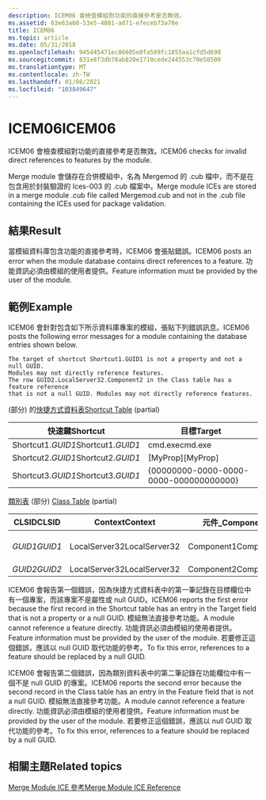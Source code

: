```yaml
---
description: ICEM06 會檢查模組對功能的直接參考是否無效。
ms.assetid: 63e63a60-53e5-4881-ad71-efeceb73a70e
title: ICEM06
ms.topic: article
ms.date: 05/31/2018
ms.openlocfilehash: 945d45471ec86605e0fa509fc1855aa1cfd5d698
ms.sourcegitcommit: 831e8f3db78ab820e1710cede244553c70e50500
ms.translationtype: MT
ms.contentlocale: zh-TW
ms.lasthandoff: 01/08/2021
ms.locfileid: "103849647"
---
```

# <a name="icem06"></a><span data-ttu-id="c387b-103">ICEM06</span><span class="sxs-lookup"><span data-stu-id="c387b-103">ICEM06</span></span>

<span data-ttu-id="c387b-104">ICEM06 會檢查模組對功能的直接參考是否無效。</span><span class="sxs-lookup"><span data-stu-id="c387b-104">ICEM06 checks for invalid direct references to features by the module.</span></span>

<span data-ttu-id="c387b-105">Merge module 會儲存在合併模組中，名為 Mergemod 的 .cub 檔中，而不是在包含用於封裝驗證的 Ices-003 的 .cub 檔案中。</span><span class="sxs-lookup"><span data-stu-id="c387b-105">Merge module ICEs are stored in a merge module .cub file called Mergemod.cub and not in the .cub file containing the ICEs used for package validation.</span></span>

## <a name="result"></a><span data-ttu-id="c387b-106">結果</span><span class="sxs-lookup"><span data-stu-id="c387b-106">Result</span></span>

<span data-ttu-id="c387b-107">當模組資料庫包含功能的直接參考時，ICEM06 會張貼錯誤。</span><span class="sxs-lookup"><span data-stu-id="c387b-107">ICEM06 posts an error when the module database contains direct references to a feature.</span></span> <span data-ttu-id="c387b-108">功能資訊必須由模組的使用者提供。</span><span class="sxs-lookup"><span data-stu-id="c387b-108">Feature information must be provided by the user of the module.</span></span>

## <a name="example"></a><span data-ttu-id="c387b-109">範例</span><span class="sxs-lookup"><span data-stu-id="c387b-109">Example</span></span>

<span data-ttu-id="c387b-110">ICEM06 會針對包含如下所示資料庫專案的模組，張貼下列錯誤訊息。</span><span class="sxs-lookup"><span data-stu-id="c387b-110">ICEM06 posts the following error messages for a module containing the database entries shown below.</span></span>

``` syntax
The target of shortcut Shortcut1.GUID1 is not a property and not a null GUID. 
Modules may not directly reference features.
The row GUID2.LocalServer32.Component2 in the Class table has a feature reference 
that is not a null GUID. Modules may not directly reference features.
```

<span data-ttu-id="c387b-111"> (部分) 的[快捷方式資料表](shortcut-table.md)</span><span class="sxs-lookup"><span data-stu-id="c387b-111">[Shortcut Table](shortcut-table.md) (partial)</span></span>



| <span data-ttu-id="c387b-112">快速鍵</span><span class="sxs-lookup"><span data-stu-id="c387b-112">Shortcut</span></span>          | <span data-ttu-id="c387b-113">目標</span><span class="sxs-lookup"><span data-stu-id="c387b-113">Target</span></span>                                 |
|-------------------|----------------------------------------|
| <span data-ttu-id="c387b-114">Shortcut1.*GUID1*</span><span class="sxs-lookup"><span data-stu-id="c387b-114">Shortcut1.*GUID1*</span></span> | <span data-ttu-id="c387b-115">cmd.exe</span><span class="sxs-lookup"><span data-stu-id="c387b-115">cmd.exe</span></span>                                |
| <span data-ttu-id="c387b-116">Shortcut2.*GUID1*</span><span class="sxs-lookup"><span data-stu-id="c387b-116">Shortcut2.*GUID1*</span></span> | <span data-ttu-id="c387b-117">\[MyProp\]</span><span class="sxs-lookup"><span data-stu-id="c387b-117">\[MyProp\]</span></span>                             |
| <span data-ttu-id="c387b-118">Shortcut3.*GUID1*</span><span class="sxs-lookup"><span data-stu-id="c387b-118">Shortcut3.*GUID1*</span></span> | {00000000-0000-0000-0000-000000000000} |



 

<span data-ttu-id="c387b-119">[類別表](class-table.md) (部分) </span><span class="sxs-lookup"><span data-stu-id="c387b-119">[Class Table](class-table.md) (partial)</span></span>



| <span data-ttu-id="c387b-120">CLSID</span><span class="sxs-lookup"><span data-stu-id="c387b-120">CLSID</span></span>   | <span data-ttu-id="c387b-121">Context</span><span class="sxs-lookup"><span data-stu-id="c387b-121">Context</span></span>       | <span data-ttu-id="c387b-122">元件\_</span><span class="sxs-lookup"><span data-stu-id="c387b-122">Component\_</span></span> | <span data-ttu-id="c387b-123">功能\_</span><span class="sxs-lookup"><span data-stu-id="c387b-123">Feature\_</span></span>                              |
|---------|---------------|-------------|----------------------------------------|
| <span data-ttu-id="c387b-124">*GUID1*</span><span class="sxs-lookup"><span data-stu-id="c387b-124">*GUID1*</span></span> | <span data-ttu-id="c387b-125">LocalServer32</span><span class="sxs-lookup"><span data-stu-id="c387b-125">LocalServer32</span></span> | <span data-ttu-id="c387b-126">Component1</span><span class="sxs-lookup"><span data-stu-id="c387b-126">Component1</span></span>  | {00000000-0000-0000-0000-000000000000} |
| <span data-ttu-id="c387b-127">*GUID2*</span><span class="sxs-lookup"><span data-stu-id="c387b-127">*GUID2*</span></span> | <span data-ttu-id="c387b-128">LocalServer32</span><span class="sxs-lookup"><span data-stu-id="c387b-128">LocalServer32</span></span> | <span data-ttu-id="c387b-129">Component2</span><span class="sxs-lookup"><span data-stu-id="c387b-129">Component2</span></span>  | <span data-ttu-id="c387b-130">MyFeature</span><span class="sxs-lookup"><span data-stu-id="c387b-130">MyFeature</span></span>                              |



 

<span data-ttu-id="c387b-131">ICEM06 會報告第一個錯誤，因為快捷方式資料表中的第一筆記錄在目標欄位中有一個專案，而該專案不是屬性或 null GUID。</span><span class="sxs-lookup"><span data-stu-id="c387b-131">ICEM06 reports the first error because the first record in the Shortcut table has an entry in the Target field that is not a property or a null GUID.</span></span> <span data-ttu-id="c387b-132">模組無法直接參考功能。</span><span class="sxs-lookup"><span data-stu-id="c387b-132">A module cannot reference a feature directly.</span></span> <span data-ttu-id="c387b-133">功能資訊必須由模組的使用者提供。</span><span class="sxs-lookup"><span data-stu-id="c387b-133">Feature information must be provided by the user of the module.</span></span> <span data-ttu-id="c387b-134">若要修正這個錯誤，應該以 null GUID 取代功能的參考。</span><span class="sxs-lookup"><span data-stu-id="c387b-134">To fix this error, references to a feature should be replaced by a null GUID.</span></span>

<span data-ttu-id="c387b-135">ICEM06 會報告第二個錯誤，因為類別資料表中的第二筆記錄在功能欄位中有一個不是 null GUID 的專案。</span><span class="sxs-lookup"><span data-stu-id="c387b-135">ICEM06 reports the second error because the second record in the Class table has an entry in the Feature field that is not a null GUID.</span></span> <span data-ttu-id="c387b-136">模組無法直接參考功能。</span><span class="sxs-lookup"><span data-stu-id="c387b-136">A module cannot reference a feature directly.</span></span> <span data-ttu-id="c387b-137">功能資訊必須由模組的使用者提供。</span><span class="sxs-lookup"><span data-stu-id="c387b-137">Feature information must be provided by the user of the module.</span></span> <span data-ttu-id="c387b-138">若要修正這個錯誤，應該以 null GUID 取代功能的參考。</span><span class="sxs-lookup"><span data-stu-id="c387b-138">To fix this error, references to a feature should be replaced by a null GUID.</span></span>

## <a name="related-topics"></a><span data-ttu-id="c387b-139">相關主題</span><span class="sxs-lookup"><span data-stu-id="c387b-139">Related topics</span></span>

<dl> <dt>

[<span data-ttu-id="c387b-140">Merge Module ICE 參考</span><span class="sxs-lookup"><span data-stu-id="c387b-140">Merge Module ICE Reference</span></span>](merge-module-ice-reference.md)
</dt> </dl>

 

 



